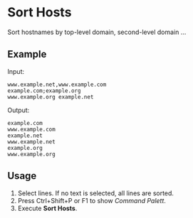 # Sort Hosts

Sort hostnames by top-level domain, second-level domain ...

## Example

Input:
```text
www.example.net,www.example.com
example.com;example.org
www.example.org example.net
```

Output:
```text
example.com
www.example.com
example.net
www.example.net
example.org
www.example.org
```

## Usage

1.  Select lines.
    If no text is selected, all lines are sorted.
2.  Press Ctrl+Shift+P or F1 to show *Command Palett*.
3.  Execute **Sort Hosts**.
